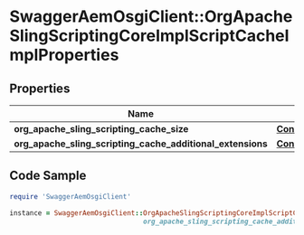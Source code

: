 # SwaggerAemOsgiClient::OrgApacheSlingScriptingCoreImplScriptCacheImplProperties

## Properties

Name | Type | Description | Notes
------------ | ------------- | ------------- | -------------
**org_apache_sling_scripting_cache_size** | [**ConfigNodePropertyInteger**](ConfigNodePropertyInteger.md) |  | [optional] 
**org_apache_sling_scripting_cache_additional_extensions** | [**ConfigNodePropertyArray**](ConfigNodePropertyArray.md) |  | [optional] 

## Code Sample

```ruby
require 'SwaggerAemOsgiClient'

instance = SwaggerAemOsgiClient::OrgApacheSlingScriptingCoreImplScriptCacheImplProperties.new(org_apache_sling_scripting_cache_size: null,
                                 org_apache_sling_scripting_cache_additional_extensions: null)
```


